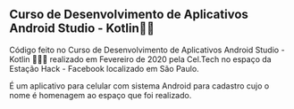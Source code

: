 ## Curso de Desenvolvimento de Aplicativos Android Studio - Kotlin👩‍💻



Código feito no Curso de Desenvolvimento de Aplicativos Android Studio - Kotlin 👩‍💻😊 realizado em Fevereiro de 2020 pela Cel.Tech no espaço da Estação Hack - Facebook localizado em São Paulo.

É um aplicativo para celular com sistema Android para cadastro cujo o nome é homenagem ao espaço que foi realizado. 